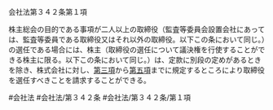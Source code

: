 会社法第３４２条第１項

株主総会の目的である事項が二人以上の取締役（監査等委員会設置会社にあっては、監査等委員である取締役又はそれ以外の取締役。以下この条において同じ。）の選任である場合には、株主（取締役の選任について議決権を行使することができる株主に限る。以下この条において同じ。）は、定款に別段の定めがあるときを除き、株式会社に対し、[第三項](会社法＿＿＿＿第３４２条第３項)から[第五項](会社法＿＿＿＿第３４２条第５項)までに規定するところにより取締役を選任すべきことを請求することができる。

#会社法
#会社法/第３４２条
#会社法/第３４２条/第１項
